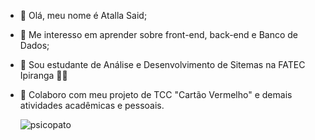 - 👋 Olá, meu nome é Atalla Said;
- 👀 Me interesso em aprender sobre front-end, back-end e Banco de Dados;
- 🌱 Sou estudante de Análise e Desenvolvimento de Sitemas na FATEC Ipiranga 💙💛
- 💞️ Colaboro com meu projeto de TCC "Cartão Vermelho" e demais atividades acadêmicas e pessoais.


    ![psicopato](https://user-images.githubusercontent.com/87430952/193030830-abb42c2d-6d27-4be5-9d94-c0b573d5a8f2.gif)
